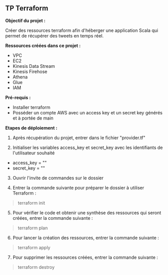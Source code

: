 

## TP Terraform

 
**Objectif du projet :** 

Créer des ressources terraform afin d'héberger une application Scala qui permet de récupérer des tweets en temps réel. 

**Ressources créées dans ce projet :** 

- VPC
- EC2
- Kinesis Data Stream
- Kinesis Firehose
- Athena
- Glue
- IAM

**Pré-requis :** 

- Installer terraform
- Posséder un compte AWS avec un access key et un secret key générés et à portée de main

**Etapes de déploiement :**

1. Après récupération du projet, entrer dans le fichier "provider.tf" 

2. Initialiser les variables access_key et secret_key avec les identifiants de l'utilisateur souhaité

- access_key = ""
- secret_key = ""

3. Ouvrir l'invite de commandes sur le dossier

4. Entrer la commande suivante pour préparer le dossier à utiliser Terraform :


    

> terraform init



5. Pour vérifier le code et obtenir une synthèse des ressources qui seront créées, entrer la commande suivante :

    

> terraform plan

6. Pour lancer la création des ressources, entrer la commande suivante :

    

> terraform apply

7. Pour supprimer les ressources créées, entrer la commande suivante :

    

> terraform destroy




